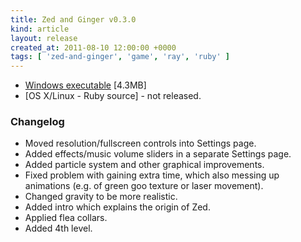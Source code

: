 ```yaml
---
title: Zed and Ginger v0.3.0
kind: article
layout: release
created_at: 2011-08-10 12:00:00 +0000
tags: [ 'zed-and-ginger', 'game', 'ray', 'ruby' ]
---
```


* [Windows executable](http://dl.dropbox.com/u/33370854/games/zed_and_ginger/zed_and_ginger_v0_3_0_WIN32.zip) [4.3MB]
* [OS X/Linux - Ruby source] - not released.


### Changelog

* Moved resolution/fullscreen controls into Settings page.
* Added effects/music volume sliders in a separate Settings page.
* Added particle system and other graphical improvements.
* Fixed problem with gaining extra time, which also messing up animations (e.g. of green goo texture or laser movement).
* Changed gravity to be more realistic.
* Added intro which explains the origin of Zed.
* Applied flea collars.
* Added 4th level.